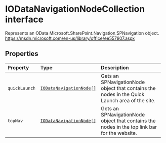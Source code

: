 # IODataNavigationNodeCollection interface





Represents an OData Microsoft.SharePoint.Navigation.SPNavigation object. 
https://msdn.microsoft.com/en-us/library/office/ee557907.aspx




## Properties

| Property	   | Type	| Description|
|:-------------|:-------|:-----------|
|`quickLaunch`      | [`IODataNavigationNode[]`](../sp-client-base/iodatanavigationnode.md) | Gets an SPNavigationNode object that contains  the nodes in the Quick Launch area of the site. |
|`topNav`      | [`IODataNavigationNode[]`](../sp-client-base/iodatanavigationnode.md) | Gets an SPNavigationNode object that contains the nodes in the top link bar  for the website. |





